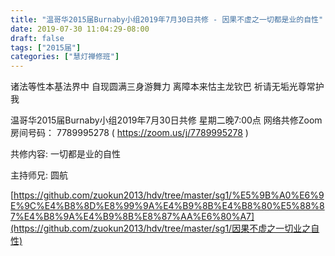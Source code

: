 ```yaml
---
title: "温哥华2015届Burnaby小组2019年7月30日共修 - 因果不虚之一切都是业的自性"
date: 2019-07-30 11:04:29-08:00
draft: false
tags: ["2015届"]
categories: ["慧灯禅修班"]
---
```

诸法等性本基法界中 自现圆满三身游舞力
离障本来怙主龙钦巴 祈请无垢光尊常护我

温哥华2015届Burnaby小组2019年7月30日共修
星期二晚7:00点
网络共修Zoom房间号码： 7789995278 ( https://zoom.us/j/7789995278 )

共修内容:
一切都是业的自性

主持师兄: 圆航

[https://github.com/zuokun2013/hdv/tree/master/sg1/%E5%9B%A0%E6%9E%9C%E4%B8%8D%E8%99%9A%E4%B9%8B%E4%B8%80%E5%88%87%E4%B8%9A%E4%B9%8B%E8%87%AA%E6%80%A7](https://github.com/zuokun2013/hdv/tree/master/sg1/因果不虚之一切业之自性)

